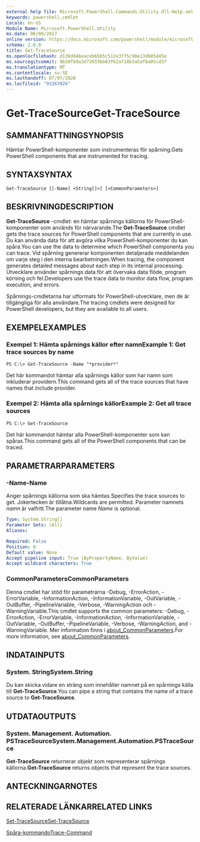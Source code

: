 ```yaml
---
external help file: Microsoft.PowerShell.Commands.Utility.dll-Help.xml
keywords: powershell,cmdlet
Locale: en-US
Module Name: Microsoft.PowerShell.Utility
ms.date: 06/09/2017
online version: https://docs.microsoft.com/powershell/module/microsoft.powershell.utility/get-tracesource?view=powershell-6&WT.mc_id=ps-gethelp
schema: 2.0.0
title: Get-TraceSource
ms.openlocfilehash: d136dd46eaceb65b5c512e3ff5c98e13d685d45e
ms.sourcegitcommit: 9b28fb9a3d72655bb63f62af18b3a5af6a05cd3f
ms.translationtype: MT
ms.contentlocale: sv-SE
ms.lasthandoff: 07/07/2020
ms.locfileid: "93267026"
---
```

# <span data-ttu-id="77573-103">Get-TraceSource</span><span class="sxs-lookup"><span data-stu-id="77573-103">Get-TraceSource</span></span>

## <span data-ttu-id="77573-104">SAMMANFATTNING</span><span class="sxs-lookup"><span data-stu-id="77573-104">SYNOPSIS</span></span>
<span data-ttu-id="77573-105">Hämtar PowerShell-komponenter som instrumenteras för spårning.</span><span class="sxs-lookup"><span data-stu-id="77573-105">Gets PowerShell components that are instrumented for tracing.</span></span>

## <span data-ttu-id="77573-106">SYNTAX</span><span class="sxs-lookup"><span data-stu-id="77573-106">SYNTAX</span></span>

```
Get-TraceSource [[-Name] <String[]>] [<CommonParameters>]
```

## <span data-ttu-id="77573-107">BESKRIVNING</span><span class="sxs-lookup"><span data-stu-id="77573-107">DESCRIPTION</span></span>

<span data-ttu-id="77573-108">**Get-TraceSource** -cmdlet: en hämtar spårnings källorna för PowerShell-komponenter som används för närvarande.</span><span class="sxs-lookup"><span data-stu-id="77573-108">The **Get-TraceSource** cmdlet gets the trace sources for PowerShell components that are currently in use.</span></span>
<span data-ttu-id="77573-109">Du kan använda data för att avgöra vilka PowerShell-komponenter du kan spåra.</span><span class="sxs-lookup"><span data-stu-id="77573-109">You can use the data to determine which PowerShell components you can trace.</span></span>
<span data-ttu-id="77573-110">Vid spårning genererar komponenten detaljerade meddelanden om varje steg i den interna bearbetningen.</span><span class="sxs-lookup"><span data-stu-id="77573-110">When tracing, the component generates detailed messages about each step in its internal processing.</span></span>
<span data-ttu-id="77573-111">Utvecklare använder spårnings data för att övervaka data flöde, program körning och fel.</span><span class="sxs-lookup"><span data-stu-id="77573-111">Developers use the trace data to monitor data flow, program execution, and errors.</span></span>

<span data-ttu-id="77573-112">Spårnings-cmdletarna har utformats för PowerShell-utvecklare, men de är tillgängliga för alla användare.</span><span class="sxs-lookup"><span data-stu-id="77573-112">The tracing cmdlets were designed for PowerShell developers, but they are available to all users.</span></span>

## <span data-ttu-id="77573-113">EXEMPEL</span><span class="sxs-lookup"><span data-stu-id="77573-113">EXAMPLES</span></span>

### <span data-ttu-id="77573-114">Exempel 1: Hämta spårnings källor efter namn</span><span class="sxs-lookup"><span data-stu-id="77573-114">Example 1: Get trace sources by name</span></span>

```
PS C:\> Get-TraceSource -Name "*provider*"
```

<span data-ttu-id="77573-115">Det här kommandot hämtar alla spårnings källor som har namn som inkluderar providern.</span><span class="sxs-lookup"><span data-stu-id="77573-115">This command gets all of the trace sources that have names that include provider.</span></span>

### <span data-ttu-id="77573-116">Exempel 2: Hämta alla spårnings källor</span><span class="sxs-lookup"><span data-stu-id="77573-116">Example 2: Get all trace sources</span></span>

```
PS C:\> Get-TraceSource
```

<span data-ttu-id="77573-117">Det här kommandot hämtar alla PowerShell-komponenter som kan spåras.</span><span class="sxs-lookup"><span data-stu-id="77573-117">This command gets all of the PowerShell components that can be traced.</span></span>

## <span data-ttu-id="77573-118">PARAMETRAR</span><span class="sxs-lookup"><span data-stu-id="77573-118">PARAMETERS</span></span>

### <span data-ttu-id="77573-119">-Name</span><span class="sxs-lookup"><span data-stu-id="77573-119">-Name</span></span>

<span data-ttu-id="77573-120">Anger spårnings källorna som ska hämtas.</span><span class="sxs-lookup"><span data-stu-id="77573-120">Specifies the trace sources to get.</span></span>
<span data-ttu-id="77573-121">Jokertecken är tillåtna.</span><span class="sxs-lookup"><span data-stu-id="77573-121">Wildcards are permitted.</span></span>
<span data-ttu-id="77573-122">Parameter namnets *namn* är valfritt.</span><span class="sxs-lookup"><span data-stu-id="77573-122">The parameter name *Name* is optional.</span></span>

```yaml
Type: System.String[]
Parameter Sets: (All)
Aliases:

Required: False
Position: 0
Default value: None
Accept pipeline input: True (ByPropertyName, ByValue)
Accept wildcard characters: True
```

### <span data-ttu-id="77573-123">CommonParameters</span><span class="sxs-lookup"><span data-stu-id="77573-123">CommonParameters</span></span>

<span data-ttu-id="77573-124">Denna cmdlet har stöd för parametrarna -Debug, -ErrorAction, -ErrorVariable, -InformationAction, -InformationVariable, -OutVariable, -OutBuffer, -PipelineVariable, -Verbose, -WarningAction och -WarningVariable.</span><span class="sxs-lookup"><span data-stu-id="77573-124">This cmdlet supports the common parameters: -Debug, -ErrorAction, -ErrorVariable, -InformationAction, -InformationVariable, -OutVariable, -OutBuffer, -PipelineVariable, -Verbose, -WarningAction, and -WarningVariable.</span></span> <span data-ttu-id="77573-125">Mer information finns i [about_CommonParameters](https://go.microsoft.com/fwlink/?LinkID=113216).</span><span class="sxs-lookup"><span data-stu-id="77573-125">For more information, see [about_CommonParameters](https://go.microsoft.com/fwlink/?LinkID=113216).</span></span>

## <span data-ttu-id="77573-126">INDATA</span><span class="sxs-lookup"><span data-stu-id="77573-126">INPUTS</span></span>

### <span data-ttu-id="77573-127">System. String</span><span class="sxs-lookup"><span data-stu-id="77573-127">System.String</span></span>

<span data-ttu-id="77573-128">Du kan skicka vidare en sträng som innehåller namnet på en spårnings källa till **Get-TraceSource**.</span><span class="sxs-lookup"><span data-stu-id="77573-128">You can pipe a string that contains the name of a trace source to **Get-TraceSource**.</span></span>

## <span data-ttu-id="77573-129">UTDATA</span><span class="sxs-lookup"><span data-stu-id="77573-129">OUTPUTS</span></span>

### <span data-ttu-id="77573-130">System. Management. Automation. PSTraceSource</span><span class="sxs-lookup"><span data-stu-id="77573-130">System.Management.Automation.PSTraceSource</span></span>

<span data-ttu-id="77573-131">**Get-TraceSource** returnerar objekt som representerar spårnings källorna.</span><span class="sxs-lookup"><span data-stu-id="77573-131">**Get-TraceSource** returns objects that represent the trace sources.</span></span>

## <span data-ttu-id="77573-132">ANTECKNINGAR</span><span class="sxs-lookup"><span data-stu-id="77573-132">NOTES</span></span>

## <span data-ttu-id="77573-133">RELATERADE LÄNKAR</span><span class="sxs-lookup"><span data-stu-id="77573-133">RELATED LINKS</span></span>

[<span data-ttu-id="77573-134">Set-TraceSource</span><span class="sxs-lookup"><span data-stu-id="77573-134">Set-TraceSource</span></span>](Set-TraceSource.md)

[<span data-ttu-id="77573-135">Spåra-kommando</span><span class="sxs-lookup"><span data-stu-id="77573-135">Trace-Command</span></span>](Trace-Command.md)
